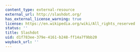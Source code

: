 ```yaml
---
content_type: external-resource
external_url: http://slashdot.org/
has_external_license_warning: true
license: https://en.wikipedia.org/wiki/All_rights_reserved
status: ''
title: Slashdot
uid: d1f783ee-379e-4161-b248-ff14a7f9bb20
wayback_url: ''
---
```

